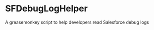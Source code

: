 SFDebugLogHelper
================

A greasemonkey script to help developers read Salesforce debug logs

